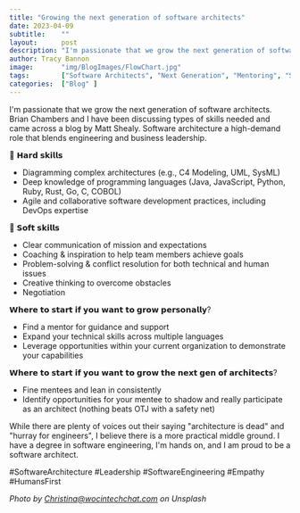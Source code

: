 ```yaml
---
title: "Growing the next generation of software architects"
date: 2023-04-09
subtitle:    ""
layout:      post 
description: "I'm passionate that we grow the next generation of software architects. Brian Chambers and I have been discussing types of skills needed and came across a blog by Matt Shealy. Software architecture a high-demand role that blends engineering and business leadership"
author: Tracy Bannon
image:       "img/BlogImages/FlowChart.jpg"
tags:        ["Software Architects", "Next Generation", "Mentoring", "Software Architecture"]
categories:  ["Blog" ]
---
```

I'm passionate that we grow the next generation of software architects. Brian Chambers and I have been discussing types of skills needed and came across a blog by Matt Shealy. Software architecture a high-demand role that blends engineering and business leadership.

🚀 𝗛𝗮𝗿𝗱 𝘀𝗸𝗶𝗹𝗹𝘀
- Diagramming complex architectures (e.g., C4 Modeling, UML, SysML)
- Deep knowledge of programming languages (Java, JavaScript, Python, Ruby, Rust, Go, C, COBOL)
- Agile and collaborative software development practices, including DevOps expertise

🚀 𝗦𝗼𝗳𝘁 𝘀𝗸𝗶𝗹𝗹𝘀
- Clear communication of mission and expectations
- Coaching & inspiration to help team members achieve goals
- Problem-solving & conflict resolution for both technical and human issues
- Creative thinking to overcome obstacles
- Negotiation

𝗪𝗵𝗲𝗿𝗲 𝘁𝗼 𝘀𝘁𝗮𝗿𝘁 𝗶𝗳 𝘆𝗼𝘂 𝘄𝗮𝗻𝘁 𝘁𝗼 𝗴𝗿𝗼𝘄 𝗽𝗲𝗿𝘀𝗼𝗻𝗮𝗹𝗹𝘆?
- Find a mentor for guidance and support
- Expand your technical skills across multiple languages
- Leverage opportunities within your current organization to demonstrate your capabilities

𝗪𝗵𝗲𝗿𝗲 𝘁𝗼 𝘀𝘁𝗮𝗿𝘁 𝗶𝗳 𝘆𝗼𝘂 𝘄𝗮𝗻𝘁 𝘁𝗼 𝗴𝗿𝗼𝘄 𝘁𝗵𝗲 𝗻𝗲𝘅𝘁 𝗴𝗲𝗻 𝗼𝗳 𝗮𝗿𝗰𝗵𝗶𝘁𝗲𝗰𝘁𝘀?
- Fine mentees and lean in consistently
- Identify opportunities for your mentee to shadow and really participate as an architect (nothing beats OTJ with a safety net)

While there are plenty of voices out their saying "architecture is dead" and "hurray for engineers", I believe there is a more practical middle ground. I have a degree in software engineering, I'm hands on, and I am proud to be a software architect.

#SoftwareArchitecture #Leadership #SoftwareEngineering #Empathy #HumansFirst
 

*Photo by Christina@wocintechchat.com on Unsplash* 